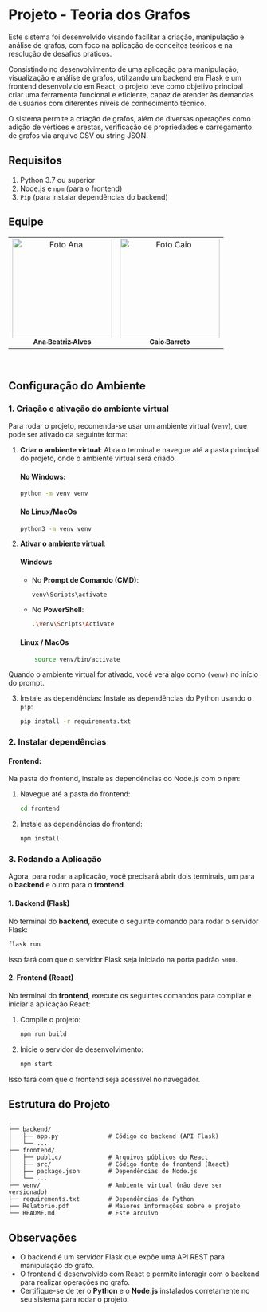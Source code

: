 # Projeto - Teoria dos Grafos

Este sistema foi desenvolvido visando facilitar a criação, manipulação e análise de grafos, com foco na aplicação de conceitos teóricos e na resolução de desafios práticos.

Consistindo no desenvolvimento de uma aplicação para manipulação, visualização e análise de grafos, utilizando um backend em Flask e um frontend desenvolvido em React, o projeto teve como objetivo principal criar uma ferramenta funcional e eficiente, capaz de atender às demandas de usuários com diferentes níveis de conhecimento técnico.

O sistema permite a criação de grafos, além de diversas operações como adição de vértices e arestas, verificação de propriedades e carregamento de grafos via arquivo CSV ou string JSON.

## Requisitos

1. Python 3.7 ou superior
2. Node.js e `npm` (para o frontend)
3. `Pip` (para instalar dependências do backend)

## Equipe

<table>
  <tr>
    <td align="center">
      <a href="https://github.com/anabxalves">
        <img src="https://avatars.githubusercontent.com/u/108446826?v=4" width="200px;" alt="Foto Ana"/><br>
        <sub>
          <b>Ana Beatriz Alves</b>
        </sub>
      </a>
    </td>
    <td align="center">
      <a href="https://github.com/Caiobadv">
        <img src="https://avatars.githubusercontent.com/u/117755420?v=4" width="200px;" alt="Foto Caio"/><br>
        <sub>
          <b>Caio Barreto</b>
        </sub>
      </a>
    </td>
  </tr>
</table>
<br>

## Configuração do Ambiente

### 1. Criação e ativação do ambiente virtual

Para rodar o projeto, recomenda-se usar um ambiente virtual (`venv`), que pode ser ativado da seguinte forma:


1. **Criar o ambiente virtual**:
   Abra o terminal e navegue até a pasta principal do projeto, onde o ambiente virtual será criado.
    #### No Windows:
    ```bash
    python -m venv venv
    ```
    #### No Linux/MacOs
    ```bash
    python3 -m venv venv
    ```

2. **Ativar o ambiente virtual**:
    #### Windows
    - No **Prompt de Comando (CMD)**:
        ```bash
        venv\Scripts\activate
        ```

    - No **PowerShell**:
        ```bash
        .\venv\Scripts\Activate
        ```
    #### Linux / MacOs
    ```bash
        source venv/bin/activate
    ```

Quando o ambiente virtual for ativado, você verá algo como `(venv)` no início do prompt.

3. Instale as dependências:
    Instale as dependências do Python usando o `pip`:
   ```bash
   pip install -r requirements.txt
   ```

### 2. Instalar dependências
#### Frontend:
Na pasta do frontend, instale as dependências do Node.js com o npm:

1. Navegue até a pasta do frontend:
   ```bash
   cd frontend
   ```

2. Instale as dependências do frontend:
   ```bash
   npm install
   ```

### 3. Rodando a Aplicação

Agora, para rodar a aplicação, você precisará abrir dois terminais, um para o **backend** e outro para o **frontend**.

#### 1. Backend (Flask)

No terminal do **backend**, execute o seguinte comando para rodar o servidor Flask:

```bash
flask run
```

Isso fará com que o servidor Flask seja iniciado na porta padrão `5000`.

#### 2. Frontend (React)

No terminal do **frontend**, execute os seguintes comandos para compilar e iniciar a aplicação React:

1. Compile o projeto:
   ```bash
   npm run build
   ```

2. Inicie o servidor de desenvolvimento:
   ```bash
   npm start
   ```

Isso fará com que o frontend seja acessível no navegador.

## Estrutura do Projeto

```plaintext
.
├── backend/
│   ├── app.py              # Código do backend (API Flask)
│   └── ...
├── frontend/
│   ├── public/             # Arquivos públicos do React
│   ├── src/                # Código fonte do frontend (React)
│   ├── package.json        # Dependências do Node.js
│   └── ...
├── venv/                   # Ambiente virtual (não deve ser versionado)
├── requirements.txt        # Dependências do Python
├── Relatorio.pdf           # Maiores informações sobre o projeto
└── README.md               # Este arquivo
```

## Observações

- O backend é um servidor Flask que expõe uma API REST para manipulação do grafo.
- O frontend é desenvolvido com React e permite interagir com o backend para realizar operações no grafo.
- Certifique-se de ter o **Python** e o **Node.js** instalados corretamente no seu sistema para rodar o projeto.


